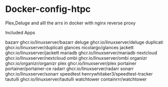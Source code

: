 # Docker-config-htpc
Plex,Deluge and alll the arrs in docker with nginx reverse proxy

Included Apps

  bazarr	  ghcr.io/linuxserver/bazarr
  deluge	  ghcr.io/linuxserver/deluge
  duplicati	  ghcr.io/linuxserver/duplicati
  glances	  nicolargo/glances
  jackett	  ghcr.io/linuxserver/jackett
  mariadb	  ghcr.io/linuxserver/mariadb
  nextcloud	  ghcr.io/linuxserver/nextcloud
  ombi	      ghcr.io/linuxserver/ombi
  organizr	  ghcr.io/organizr/organizr
  plex	      ghcr.io/linuxserver/plex
  portainer	  portainer/portainer-ce
  radarr	  ghcr.io/linuxserver/radarr
  sonarr	  ghcr.io/linuxserver/sonarr
  speedtest	  henrywhitaker3/speedtest-tracker
  tautulli	  ghcr.io/linuxserver/tautulli
  watchtower  containrrr/watchtower	
